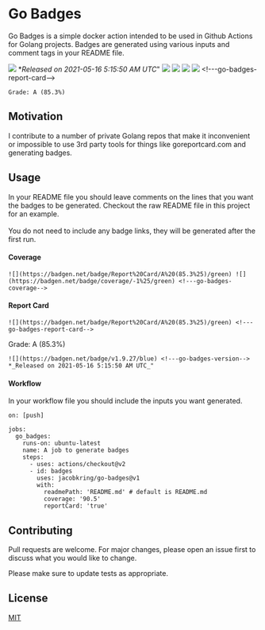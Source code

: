 # Go Badges

Go Badges is a simple docker action intended to be used in Github Actions for Golang projects. Badges are generated using various inputs and comment tags in your README file.

![](https://badgen.net/badge/v1.9.27/blue) <!---go-badges-version--> *_Released on 2021-05-16 5:15:50 AM UTC_"
![](https://badgen.net/badge/Report%20Card/A%20(85.3%25)/green) ![](https://badgen.net/badge/coverage/-1%25/green) <!---go-badges-coverage-->
![](https://badgen.net/badge/license/MIT/blue)
![](https://badgen.net/badge/Report%20Card/A%20(85.3%25)/green) <!---go-badges-report-card-->
```
Grade: A (85.3%)
```

## Motivation

I contribute to a number of private Golang repos that make it inconvenient or impossible to use 3rd party tools for things like goreportcard.com and generating badges.

## Usage

In your README file you should leave comments on the lines that you want the badges to be generated.
Checkout the raw README file in this project for an example. <br/><br/>You do not need to include any badge links,
they will be generated after the first run.

#### Coverage
```
![](https://badgen.net/badge/Report%20Card/A%20(85.3%25)/green) ![](https://badgen.net/badge/coverage/-1%25/green) <!---go-badges-coverage-->
```
#### Report Card
```
![](https://badgen.net/badge/Report%20Card/A%20(85.3%25)/green) <!---go-badges-report-card-->
```
Grade: A (85.3%)
```
![](https://badgen.net/badge/v1.9.27/blue) <!---go-badges-version--> *_Released on 2021-05-16 5:15:50 AM UTC_"
```

#### Workflow

In your workflow file you should include the inputs you want generated.
```
on: [push]

jobs:
  go_badges:
    runs-on: ubuntu-latest
    name: A job to generate badges
    steps:
      - uses: actions/checkout@v2
      - id: badges
        uses: jacobkring/go-badges@v1
        with:
          readmePath: 'README.md' # default is README.md
          coverage: '90.5'
          reportCard: 'true'
```

## Contributing
Pull requests are welcome. For major changes, please open an issue first to discuss what you would like to change.

Please make sure to update tests as appropriate.

## License
[MIT](https://choosealicense.com/licenses/mit/)